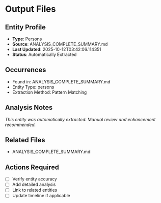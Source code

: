 # Output Files

## Entity Profile
- **Type**: Persons
- **Source**: ANALYSIS_COMPLETE_SUMMARY.md
- **Last Updated**: 2025-10-12T03:42:06.114351
- **Status**: Automatically Extracted

## Occurrences
- Found in: ANALYSIS_COMPLETE_SUMMARY.md
- Entity Type: persons
- Extraction Method: Pattern Matching

## Analysis Notes
*This entity was automatically extracted. Manual review and enhancement recommended.*

## Related Files
- ANALYSIS_COMPLETE_SUMMARY.md

## Actions Required
- [ ] Verify entity accuracy
- [ ] Add detailed analysis
- [ ] Link to related entities
- [ ] Update timeline if applicable
